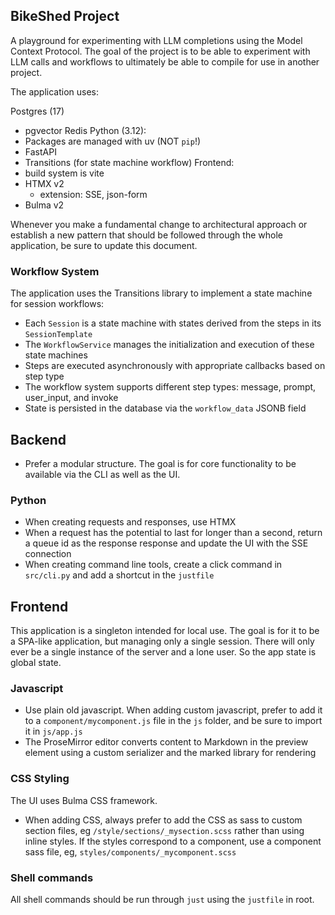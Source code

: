 ## BikeShed Project

A playground for experimenting with LLM completions using the Model Context Protocol. The goal of the project is to be able to experiment with LLM calls and workflows to ultimately be able to compile for use in another project.

The application uses:

Postgres (17)
 - pgvector
Redis
Python (3.12):
 - Packages are managed with uv (NOT `pip`!)
 - FastAPI 
 - Transitions (for state machine workflow)
Frontend:
 - build system is vite
 - HTMX v2
   - extension: SSE, json-form
 - Bulma v2

Whenever you make a fundamental change to architectural approach or establish a new pattern that should be followed through the whole application, be sure to update this document.

### Workflow System

The application uses the Transitions library to implement a state machine for session workflows:

- Each `Session` is a state machine with states derived from the steps in its `SessionTemplate`
- The `WorkflowService` manages the initialization and execution of these state machines
- Steps are executed asynchronously with appropriate callbacks based on step type
- The workflow system supports different step types: message, prompt, user_input, and invoke
- State is persisted in the database via the `workflow_data` JSONB field

## Backend

- Prefer a modular structure.  The goal is for core functionality to be available via the CLI as well as the UI.

### Python

- When creating requests and responses, use HTMX
- When a request has the potential to last for longer than a second, return a queue id as the response response and update the UI with the SSE connection
- When creating command line tools, create a click command in `src/cli.py` and add a shortcut in the `justfile`

## Frontend

This application is a singleton intended for local use.  The goal is for it to be a SPA-like application, but managing only a single session.
There will only ever be a single instance of the server and a lone user.  So the app state is global state.

### Javascript

- Use plain old javascript.  When adding custom javascript, prefer to add it to a `component/mycomponent.js` file in the `js` folder, and be sure to import it in `js/app.js`
- The ProseMirror editor converts content to Markdown in the preview element using a custom serializer and the marked library for rendering

### CSS Styling

The UI uses Bulma CSS framework.

- When adding CSS, always prefer to add the CSS as sass to custom section files, eg `/style/sections/_mysection.scss` rather than using inline styles.  If the styles correspond to a component, use a component sass file, eg, `styles/components/_mycomponent.scss`

### Shell commands

All shell commands should be run through `just` using the `justfile` in root.
